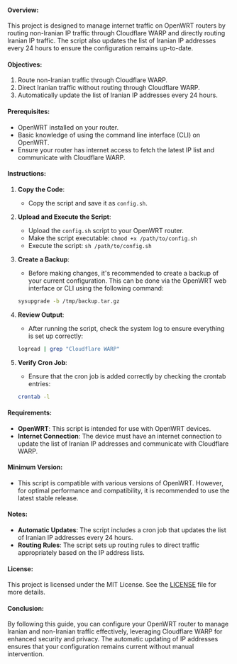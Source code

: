 #### Overview:
This project is designed to manage internet traffic on OpenWRT routers by routing non-Iranian IP traffic through Cloudflare WARP and directly routing Iranian IP traffic. The script also updates the list of Iranian IP addresses every 24 hours to ensure the configuration remains up-to-date.

#### Objectives:
1. Route non-Iranian traffic through Cloudflare WARP.
2. Direct Iranian traffic without routing through Cloudflare WARP.
3. Automatically update the list of Iranian IP addresses every 24 hours.

#### Prerequisites:
- OpenWRT installed on your router.
- Basic knowledge of using the command line interface (CLI) on OpenWRT.
- Ensure your router has internet access to fetch the latest IP list and communicate with Cloudflare WARP.

#### Instructions:

1. **Copy the Code**:
   - Copy the script and save it as `config.sh`.

2. **Upload and Execute the Script**:
   - Upload the `config.sh` script to your OpenWRT router.
   - Make the script executable: `chmod +x /path/to/config.sh`
   - Execute the script: `sh /path/to/config.sh`

3. **Create a Backup**:
   - Before making changes, it's recommended to create a backup of your current configuration. This can be done via the OpenWRT web interface or CLI using the following command:
   ```sh
   sysupgrade -b /tmp/backup.tar.gz
   ```

4. **Review Output**:
   - After running the script, check the system log to ensure everything is set up correctly:
   ```sh
   logread | grep "Cloudflare WARP"
   ```

5. **Verify Cron Job**:
   - Ensure that the cron job is added correctly by checking the crontab entries:
   ```sh
   crontab -l
   ```

#### Requirements:
- **OpenWRT**: This script is intended for use with OpenWRT devices.
- **Internet Connection**: The device must have an internet connection to update the list of Iranian IP addresses and communicate with Cloudflare WARP.

#### Minimum Version:
- This script is compatible with various versions of OpenWRT. However, for optimal performance and compatibility, it is recommended to use the latest stable release.

#### Notes:
- **Automatic Updates**: The script includes a cron job that updates the list of Iranian IP addresses every 24 hours.
- **Routing Rules**: The script sets up routing rules to direct traffic appropriately based on the IP address lists.

#### License:
This project is licensed under the MIT License. See the [LICENSE](LICENSE) file for more details.

#### Conclusion:
By following this guide, you can configure your OpenWRT router to manage Iranian and non-Iranian traffic effectively, leveraging Cloudflare WARP for enhanced security and privacy. The automatic updating of IP addresses ensures that your configuration remains current without manual intervention.
